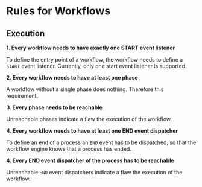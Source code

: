 # Rules for Workflows

## Execution

**1. Every workflow needs to have exactly one START event listener**

To define the entry point of a workflow, the workflow needs to define a `START` event listener. Currently, only one start event listener is supported.

**2. Every workflow needs to have at least one phase**

A workflow without a single phase does nothing. Therefore this requirement.

**3. Every phase needs to be reachable**

Unreachable phases indicate a flaw the execution of the workflow.

**4. Every workflow needs to have at least one END event dispatcher**

To define an end of a process an `END` event has to be dispatched, so that the workflow engine knows that a process has ended.

**4. Every END event dispatcher of the process has to be reachable**

Unreachable `END` event dispatchers indicate a flaw the execution of the workflow.

